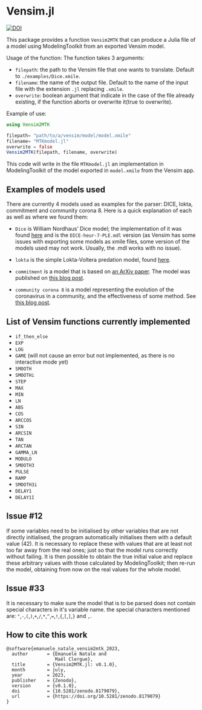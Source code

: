 # Vensim.jl 
[![DOI](https://zenodo.org/badge/662031882.svg)](https://zenodo.org/badge/latestdoi/662031882)

This package provides a function `Vensim2MTK` that can produce a Julia file of a model using ModelingToolkit from an exported Vensim model.

Usage of the function: 
The function takes 3 arguments:
- `filepath`: the path to the Vensim file that one wants to translate. Default to `./examples/Dice.xmile`.
- `filename`: the name of the output file. Default to the name of the input file with the extension `.jl` replacing `.xmile`.
- `overwrite`: boolean argument that indicate in the case of the file already existing, if the function aborts or overwrite it(true to overwrite).

Example of use:
```julia
using Vensim2MTK

filepath= "path/to/a/vensim/model/model.xmile"
filename= "MTKmodel.jl"
overwrite = false
Vensim2MTK(filepath, filename, overwrite) 
```
This code will write in the file `MTKmodel.jl` an implementation in ModelingToolkit of the model exported in `model.xmile` from the Vensim app.


## Examples of models used

There are currently 4 models used as examples for the parser: 
DICE, lokta, commitment and community corona 8. Here is a quick explanation of each as well as where we found them: 

- `Dice` is William Nordhaus’ Dice model; the implementation of it was found [here](https://metasd.com/2010/06/dice/) and is the `DICE-heur-7-PLE.mdl` version (as Vensim has some issues with exporting some models as xmile files, some version of the models used may not work. Usually, the .mdl works with no issue).

- `lokta` is the simple Lokta-Voltera predation model, found [here](http://www.shodor.org/refdesk/BioPortal/model/VSpredatorPrey?level=advanced).

- `commitment` is a model that is based on [an ArXiv paper](https://doi.org/10.48550/arXiv.1209.3546). The model was published on [this blog post](https://metasd.com/2012/09/encouraging-moderation/).

- `community corona 8` is a model representing the evolution of the coronavirus in a community, and the effectiveness of some method. See [this blog post](https://metasd.com/2020/03/community-coronavirus-model-bozeman/).


## List of Vensim functions currently implemented

- `if_then_else`
- `EXP` 
- `LOG`
- `GAME` (will not cause an error but not implemented, as there is no interactive mode yet)
- `SMOOTH`
- `SMOOTHi`
- `STEP`
- `MAX`
- `MIN`
- `LN`
- `ABS`
- `COS`
- `ARCCOS`
- `SIN`
- `ARCSIN`
- `TAN`
- `ARCTAN`
- `GAMMA_LN`
- `MODULO`
- `SMOOTH3`
- `PULSE`
- `RAMP`
- `SMOOTH3i`
- `DELAY1`
- `DELAY1I`


## Issue #12 

If some variables need to be initialised by other variables that are not directly initialised, the program automatically initialises them with a default value (42). It is necessary to replace these with values that are at least not too far away from the real ones; just so that the model runs correctly without failing. It is then possible to obtain the true initial value and replace these arbitrary values with those calculated by ModelingToolkit; then re-run the model, obtaining from now on the real values for the whole model. 

## Issue #33 
It is necessary to make sure the model that is to be parsed does not contain special characters in it's variable name. the special characters mentioned are: 
`"`,`-`,`(`,`)`,`+`,`/`,`*`,`^`,`=`,`!`,`{`,`[`,`]`,`}` and `,`. 

## How to cite this work 
```
@software{emanuele_natale_vensim2mtk_2023,
  author       = {Emanuele Natale and
                  Maël Clergue},
  title        = {Vensim2MTK.jl: v0.1.0},
  month        = july,
  year         = 2023,
  publisher    = {Zenodo},
  version      = {v0.1.0},
  doi          = {10.5281/zenodo.8179079},
  url          = {https://doi.org/10.5281/zenodo.8179079}
}
```
